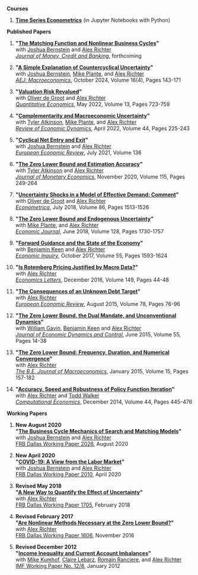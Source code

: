 **Courses**
1. **[Time Series Econometrics](https://econ.pages.code.wm.edu/408/docs/)** (in Jupyter Notebooks with Python)

**Published Papers**
1. **"[The Matching Function and Nonlinear Business Cycles](papers/BRT-nonlinearities.md)"**  
with [Joshua Bernstein](https://www.linkedin.com/in/joshua-bernstein-47baa332) and [Alex Richter](http://www.alexrichterecon.com/)  
<em>[Journal of Money, Credit and Banking](https://onlinelibrary.wiley.com/doi/10.1111/jmcb.13115)</em>, forthcoming

1. **"[A Simple Explanation of Countercyclical Uncertainty](papers/BPRT-uncertainty.md)"**  
with [Joshua Bernstein](https://www.linkedin.com/in/joshua-bernstein-47baa332), [Mike Plante](https://sites.google.com/site/michaelplanteecon/), and [Alex Richter](http://www.alexrichterecon.com/)  
<em>[AEJ: Macroeconomics](https://www.aeaweb.org/articles?id=10.1257/mac.20220134&&from=f)</em>, October 2024, Volume 16(4), Pages 143-171

1. **"[Valuation Risk Revalued](papers/DRT_ValuationRisk.md)"**  
with [Oliver de Groot](https://sites.google.com/site/oliverdegroot/) and [Alex Richter](http://www.alexrichterecon.com/)  
<em>[Quantitative Economics](https://doi.org/10.3982/QE1779)</em>, May 2022, Volume 13, Pages 723-759

1. **"[Complementarity and Macroeconomic Uncertainty](papers/APRT_CES.md)"**  
with [Tyler Atkinson](https://www.dallasfed.org/research/economists/atkinson.aspx), [Mike Plante](https://sites.google.com/site/michaelplanteecon/), and [Alex Richter](http://www.alexrichterecon.com/)  
<em>[Review of Economic Dynamics](https://doi.org/10.1016/j.red.2021.03.003)</em>, April 2022, Volume 44, Pages 225-243

1. **"[Cyclical Net Entry and Exit](papers/BRT_EntryExit.md)"**  
with [Joshua Bernstein](https://www.linkedin.com/in/joshua-bernstein-47baa332) and [Alex Richter](http://www.alexrichterecon.com/)  
<em>[European Economic Review](https://doi.org/10.1016/j.euroecorev.2021.103752)</em>, July 2021, Volume 136

1. **"[The Zero Lower Bound and Estimation Accuracy](papers/ART_Estimation.md)"**  
with [Tyler Atkinson](https://www.dallasfed.org/research/economists/atkinson.aspx) and [Alex Richter](http://www.alexrichterecon.com/)  
<em>[Journal of Monetary Economics](https://doi.org/10.1016/j.jmoneco.2019.06.007)</em>, November 2020, Volume 115, Pages 249-264

1. **"[Uncertainty Shocks in a Model of Effective Demand: Comment](papers/DRT_comment.md)"**  
with [Oliver de Groot](https://sites.google.com/site/oliverdegroot/) and [Alex Richter](http://www.alexrichterecon.com/)  
<em>[Econometrica](https://doi.org/10.3982/ECTA15405)</em>, July 2018, Volume 86, Pages 1513-1526

1. **"[The Zero Lower Bound and Endogenous Uncertainty](papers/PRT_Uncertainty.md)"**  
with [Mike Plante](https://sites.google.com/site/michaelplanteecon/), and [Alex Richter](http://www.alexrichterecon.com/)  
<em>[Economic Journal](http://dx.doi.org/10.1111/ecoj.12445)</em>, June 2018, Volume 128, Pages 1730-1757

1. **"[Forward Guidance and the State of the Economy](papers/KRT_Forward_Guidance.md)"**  
with [Benjamin Keen](http://benjaminkeen.oucreate.com/) and [Alex Richter](http://www.alexrichterecon.com/)  
<em>[Economic Inquiry](http://dx.doi.org/10.1111/ecin.12466)</em>, October 2017, Volume 55, Pages 1593-1624

1. **"[Is Rotemberg Pricing Justified by Macro Data?](papers/RT_Pricing_Comparison.md)"**  
with [Alex Richter](http://www.alexrichterecon.com/)  
<em>[Economics Letters](http://dx.doi.org/10.1016/j.econlet.2016.10.011)</em>, December 2016, Volume 149, Pages 44-48

1. **"[The Consequences of an Unknown Debt Target](papers/RT_debttargets.md)"**  
with [Alex Richter](http://www.alexrichterecon.com/)  
<em>[European Economic Review](http://dx.doi.org/10.1016/j.euroecorev.2015.05.002)</em>, August 2015, Volume 78, Pages 76-96

1. **"[The Zero Lower Bound, the Dual Mandate, and Unconventional Dynamics](papers/GKRT_ZLB.md)"**  
with [William Gavin](https://research.stlouisfed.org/econ/gavin/jp/), [Benjamin Keen](http://benjaminkeen.oucreate.com/) and [Alex Richter](http://www.alexrichterecon.com/)  
<em>[Journal of Economic Dynamics and Control](http://dx.doi.org/10.1016/j.jedc.2015.03.007)</em>, June 2015, Volume 55, Pages 14-38

1. **"[The Zero Lower Bound: Frequency, Duration, and Numerical Convergence](papers/RT_ZLBconvergence.md)"**  
with [Alex Richter](http://www.alexrichterecon.com/)  
<em>[The B.E. Journal of Macroeconomics](http://dx.doi.org/10.1515/bejm-2013-0185)</em>, January 2015, Volume 15, Pages 157-182

1. **"[Accuracy, Speed and Robustness of Policy Function Iteration](papers/RTW_Numerical.md)"**  
with [Alex Richter](http://www.alexrichterecon.com/) and [Todd Walker](https://economics.indiana.edu/about/faculty/walker-todd.html)  
<em>[Computational Economics](http://dx.doi.org/10.1007/s10614-013-9399-2)</em>, December 2014, Volume 44, Pages 445-476

**Working Papers**
1. **New August 2020**  
**"[The Business Cycle Mechanics of Search and Matching Models](papers/BRT-RBC-Mechanics.md)"**  
with [Joshua Bernstein](https://www.linkedin.com/in/joshua-bernstein-47baa332) and [Alex Richter](http://www.alexrichterecon.com/)  
[FRB Dallas Working Paper 2026](https://doi.org/10.24149/wp2026), August 2020

1. **New April 2020**  
**"[COVID-19: A View from the Labor Market](papers/BRT-covid19.md)"**  
with [Joshua Bernstein](https://www.linkedin.com/in/joshua-bernstein-47baa332) and [Alex Richter](http://www.alexrichterecon.com/)  
[FRB Dallas Working Paper 2010](https://doi.org/10.24149/wp2010), April 2020

1. **Revised May 2018**  
**"[A New Way to Quantify the Effect of Uncertainty](papers/RT_macro_uncertainty.md)"**  
with [Alex Richter](http://www.alexrichterecon.com/)  
[FRB Dallas Working Paper 1705](https://doi.org/10.24149/wp1705r1), February  2018

1. **Revised February 2017**  
**"[Are Nonlinear Methods Necessary at the Zero Lower Bound?](papers/RT_NonlinearMethods.md)"**  
with [Alex Richter](http://www.alexrichterecon.com/)  
[FRB Dallas Working Paper 1606](https://www.dallasfed.org/research/papers/2016/wp1606), November  2016

1. **Revised December 2012**  
**"[Income Inequality and Current Account Imbalances](papers/KLRRT_Inequality.md)"**  
with [Mike Kumhof](http://michaelkumhof.weebly.com/), [Claire Lebarz](https://www.linkedin.com/in/clairelebarz/), [Romain Ranciere](https://rranciere.academia.edu/), and [Alex Richter](http://www.alexrichterecon.com/)  
[IMF Working Paper No. 12/8](http://www.imf.org/external/pubs/cat/longres.aspx?sk=25606.0), January 2012